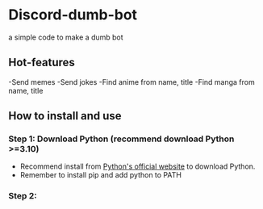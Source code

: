 # Discord-dumb-bot
a simple code to make a dumb bot
## Hot-features
-Send memes
-Send jokes
-Find anime from name, title
-Find manga from name, title
## How to install and use
### Step 1: Download Python (recommend download Python >=3.10)
- Recommend install from [Python's official website](https://www.python.org/) to download Python.
- Remember to install pip and add python to PATH
### Step 2: 
